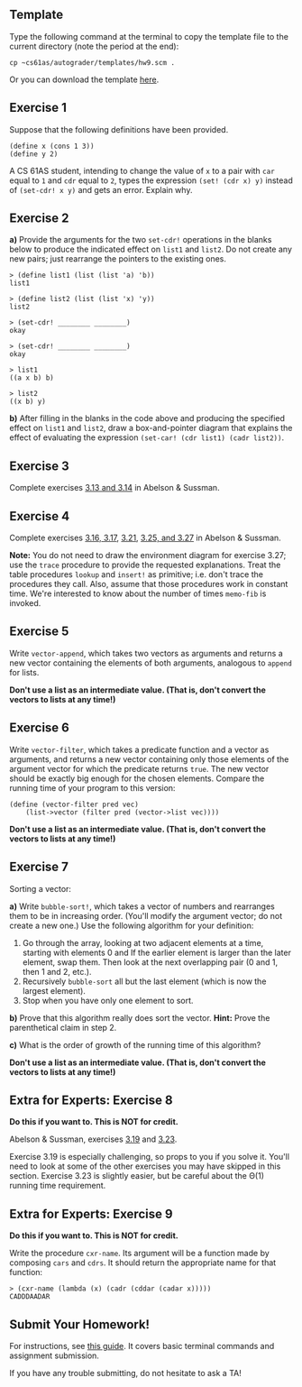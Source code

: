 ## Template

Type the following command at the terminal to copy the template file to the current directory (note the period at the end):

	cp ~cs61as/autograder/templates/hw9.scm .

Or you can download the template [here](http://inst.eecs.berkeley.edu/~cs61as/templates/hw9.scm).

## Exercise 1
  
Suppose that the following definitions have been provided.

```
(define x (cons 1 3))
(define y 2)
```

A CS 61AS student, intending to change the value of `x` to a pair with `car`
equal to `1` and `cdr` equal to `2`, types the expression `(set! (cdr x) y)`
instead of `(set-cdr! x y)` and gets an error. Explain why.

## Exercise 2
  
**a)** Provide the arguments for the two `set-cdr!` operations in the blanks below to produce the indicated effect on `list1` and `list2`. Do not create any new pairs; just rearrange the pointers to the existing ones.

	> (define list1 (list (list 'a) 'b))
	list1 

	> (define list2 (list (list 'x) 'y))
	list2 

	> (set-cdr! ________ ________)
	okay 

	> (set-cdr! ________ ________)
	okay 

	> list1
	((a x b) b) 

	> list2
	((x b) y) 

**b)** After filling in the blanks in the code above and producing the specified
effect on `list1` and `list2`, draw a box-and-pointer diagram that explains
the effect of evaluating the expression `(set-car! (cdr list1) (cadr list2))`.

## Exercise 3

  
Complete exercises [3.13 and 3.14](http://mitpress.mit.edu/sites/default/files/sicp/full-text/book/book-Z-H-22.html#%_thm_3.13) in Abelson & Sussman.

## Exercise 4
  
Complete exercises [3.16, 3.17](http://mitpress.mit.edu/sites/default/files/sicp/full-text/book/book-Z-H-22.html#%_thm_3.16), [3.21](http://mitpress.mit.edu/sites/default/files/sicp/full-text/book/book-Z-H-22.html#%_thm_3.21), [3.25, and 3.27](http://mitpress.mit.edu/sites/default/files/sicp/full-text/book/book-Z-H-22.html#%_thm_3.25) in Abelson & Sussman.

**Note:** You do not need to draw the environment diagram for exercise 3.27; use the `trace` procedure to provide the requested explanations. Treat the table procedures `lookup` and `insert!` as primitive; i.e. don't trace the procedures they call. Also, assume that those procedures work in constant time. We're interested to know about the number of times `memo-fib` is invoked.

## Exercise 5

Write `vector-append`, which takes two vectors as arguments and returns a new vector containing the elements of both arguments, analogous to `append` for lists.

**Don't use a list as an intermediate value. (That is, don't convert the vectors to lists at any time!)**

## Exercise 6

  
Write `vector-filter`, which takes a predicate function and a vector as arguments, and returns a new vector containing only those elements of the argument vector for which the predicate returns `true`. The new vector should be exactly big enough for the chosen elements. Compare the running time of your program to this version:

	(define (vector-filter pred vec)
		(list->vector (filter pred (vector->list vec))))

**Don't use a list as an intermediate value. (That is, don't convert the vectors to lists at any time!)**

## Exercise 7
  
Sorting a vector:

**a)** Write `bubble-sort!`, which takes a vector of numbers and rearranges them to be in increasing order. (You'll modify the argument vector; do not create a new one.) Use the following algorithm for your definition:
  1. Go through the array, looking at two adjacent elements at a time, starting with elements 0 and If the earlier element is larger than the later element, swap them. Then look at the next overlapping pair (0 and 1, then 1 and 2, etc.).
  2. Recursively `bubble-sort` all but the last element (which is now the largest element).
  3. Stop when you have only one element to sort.

**b)** Prove that this algorithm really does sort the vector. **Hint:** Prove the parenthetical claim in step 2.

**c)** What is the order of growth of the running time of this algorithm?

**Don't use a list as an intermediate value. (That is, don't convert the vectors to lists at any time!)**

## Extra for Experts: Exercise 8

**Do this if you want to. This is NOT for credit.**

Abelson & Sussman, exercises [3.19](http://mitpress.mit.edu/sites/default/files/sicp/full-text/book/book-Z-H-22.html#%_thm_3.19) and [3.23](http://mitpress.mit.edu/sites/default/files/sicp/full-text/book/book-Z-H-22.html#%_thm_3.23). 

Exercise 3.19 is especially challenging, so props to you if you solve it. You'll need to look at some of the other exercises you may have skipped in this section. Exercise 3.23 is slightly easier, but be careful about the Θ(1) running time requirement.

## Extra for Experts: Exercise 9

**Do this if you want to. This is NOT for credit.**
  
Write the procedure `cxr-name`. Its argument will be a function made by composing `cars` and `cdrs`. It should return the appropriate name for that function:

	> (cxr-name (lambda (x) (cadr (cddar (cadar x)))))
	CADDDAADAR

## Submit Your Homework!

For instructions, see [this guide](../submit.html). It covers basic terminal commands and assignment submission.

If you have any trouble submitting, do not hesitate to ask a TA!
